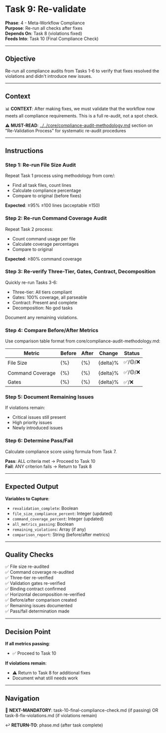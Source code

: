 # Task 9: Re-validate

**Phase**: 4 - Meta-Workflow Compliance  
**Purpose**: Re-run all checks after fixes  
**Depends On**: Task 8 (violations fixed)  
**Feeds Into**: Task 10 (Final Compliance Check)

---

## Objective

Re-run all compliance audits from Tasks 1-6 to verify that fixes resolved the violations and didn't introduce new issues.

---

## Context

📊 **CONTEXT**: After making fixes, we must validate that the workflow now meets all compliance requirements. This is a full re-audit, not a spot check.

⚠️ **MUST-READ**: [../../core/compliance-audit-methodology.md](../../core/compliance-audit-methodology.md) section on "Re-Validation Process" for systematic re-audit procedures

---

## Instructions

### Step 1: Re-run File Size Audit

Repeat Task 1 process using methodology from core/:
- Find all task files, count lines
- Calculate compliance percentage
- Compare to original (before fixes)

**Expected**: ≥95% ≤100 lines (acceptable ≤150)

### Step 2: Re-run Command Coverage Audit

Repeat Task 2 process:
- Count command usage per file
- Calculate coverage percentages
- Compare to original

**Expected**: ≥80% command coverage

### Step 3: Re-verify Three-Tier, Gates, Contract, Decomposition

Quickly re-run Tasks 3-6:
- Three-tier: All tiers compliant
- Gates: 100% coverage, all parseable
- Contract: Present and complete
- Decomposition: No god tasks

Document any remaining violations.

### Step 4: Compare Before/After Metrics

Use comparison table format from core/compliance-audit-methodology.md:

| Metric | Before | After | Change | Status |
|--------|--------|-------|--------|--------|
| File Size | {%} | {%} | {delta}% | ✅/🟡/❌ |
| Command Coverage | {%} | {%} | {delta}% | ✅/🟡/❌ |
| Gates | {%} | {%} | {delta}% | ✅/❌ |

### Step 5: Document Remaining Issues

If violations remain:
- Critical issues still present
- High priority issues
- Newly introduced issues

### Step 6: Determine Pass/Fail

Calculate compliance score using formula from Task 7.

**Pass**: ALL criteria met → Proceed to Task 10  
**Fail**: ANY criterion fails → Return to Task 8

---

## Expected Output

**Variables to Capture**:
- `revalidation_complete`: Boolean
- `file_size_compliance_percent`: Integer (updated)
- `command_coverage_percent`: Integer (updated)
- `all_metrics_passing`: Boolean
- `remaining_violations`: Array (if any)
- `comparison_report`: String (before/after metrics)

---

## Quality Checks

✅ File size re-audited  
✅ Command coverage re-audited  
✅ Three-tier re-verified  
✅ Validation gates re-verified  
✅ Binding contract confirmed  
✅ Horizontal decomposition re-verified  
✅ Before/after comparison created  
✅ Remaining issues documented  
✅ Pass/fail determination made

---

## Decision Point

**If all metrics passing**:
- ✅ Proceed to Task 10

**If violations remain**:
- ⚠️ Return to Task 8 for additional fixes
- Document what still needs work

---

## Navigation

🎯 **NEXT-MANDATORY**: task-10-final-compliance-check.md (if passing) OR task-8-fix-violations.md (if violations remain)

↩️ **RETURN-TO**: phase.md (after task complete)


